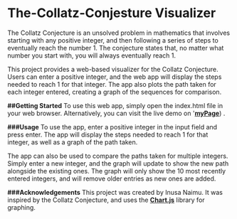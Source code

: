 ﻿# The-Collatz-Conjesture Visualizer

The Collatz Conjecture is an unsolved problem in mathematics that involves starting with any positive integer, and then following a series of steps to eventually reach the number 1. The conjecture states that, no matter what number you start with, you will always eventually reach 1.

This project provides a web-based visualizer for the Collatz Conjecture. Users can enter a positive integer, and the web app will display the steps needed to reach 1 for that integer. The app also plots the path taken for each integer entered, creating a graph of the sequences for comparison.

**##Getting Started**
To use this web app, simply open the index.html file in your web browser. Alternatively, you can visit the live demo on '[**myPage**]([https://collartz.netlify.app/])) .

**###Usage**
To use the app, enter a positive integer in the input field and press enter. The app will display the steps needed to reach 1 for that integer, as well as a graph of the path taken.

The app can also be used to compare the paths taken for multiple integers. Simply enter a new integer, and the graph will update to show the new path alongside the existing ones. The graph will only show the 10 most recently entered integers, and will remove older entries as new ones are added.


**###Acknowledgements**
This project was created by Inusa Naimu. It was inspired by the Collatz Conjecture, and uses the [**Chart.js**](https://www.chartjs.org/) library for graphing.
